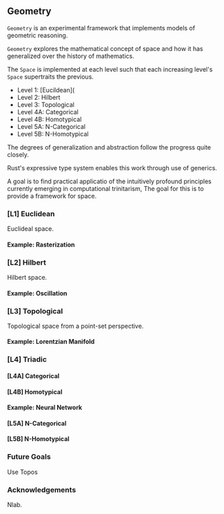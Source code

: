 ## Geometry

`Geometry` is an experimental framework that implements models of geometric reasoning.

`Geometry` explores the mathematical concept of space and how it has generalized over the history of mathematics.

The `Space` is implemented at each level such that each increasing level's `Space` supertraits the previous.

* Level 1: [Eucildean](
* Level 2: Hilbert
* Level 3: Topological
* Level 4A: Categorical
* Level 4B: Homotypical
* Level 5A: N-Categorical
* Level 5B: N-Homotypical

The degrees of generalization and abstraction follow the progress quite closely.

Rust's expressive type system enables this work through use of generics.

A goal is to find practical applicatio of the intuitively profound principles currently emerging in computational trinitarism, The goal for this is to provide a framework for space.

### [L1] Euclidean

Euclideal space.

#### Example: Rasterization

### [L2] Hilbert

Hilbert space.

#### Example: Oscillation

### [L3] Topological

Topological space from a point-set perspective.

#### Example: Lorentzian Manifold

### [L4] Triadic

#### [L4A] Categorical

#### [L4B] Homotypical

#### Example: Neural Network

#### [L5A] N-Categorical

#### [L5B] N-Homotypical

### Future Goals

Use Topos

### Acknowledgements

Nlab.

